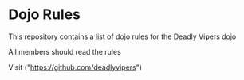 Dojo Rules
==========

This repository contains a list of dojo rules for the Deadly Vipers dojo

All members should read the rules

Visit ("https://github.com/deadlyvipers")


